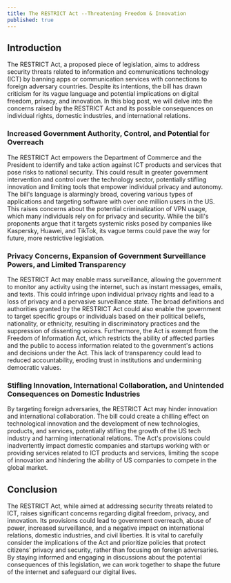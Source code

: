 ```yaml
---
title: The RESTRICT Act --Threatening Freedom & Innovation
published: true
---
```


## Introduction
The RESTRICT Act, a proposed piece of legislation, aims to address security threats related to information and communications technology (ICT) by banning apps or communication services with connections to foreign adversary countries. Despite its intentions, the bill has drawn criticism for its vague language and potential implications on digital freedom, privacy, and innovation. In this blog post, we will delve into the concerns raised by the RESTRICT Act and its possible consequences on individual rights, domestic industries, and international relations.

### Increased Government Authority, Control, and Potential for Overreach
The RESTRICT Act empowers the Department of Commerce and the President to identify and take action against ICT products and services that pose risks to national security. This could result in greater government intervention and control over the technology sector, potentially stifling innovation and limiting tools that empower individual privacy and autonomy. The bill's language is alarmingly broad, covering various types of applications and targeting software with over one million users in the US. This raises concerns about the potential criminalization of VPN usage, which many individuals rely on for privacy and security. While the bill's proponents argue that it targets systemic risks posed by companies like Kaspersky, Huawei, and TikTok, its vague terms could pave the way for future, more restrictive legislation.

### Privacy Concerns, Expansion of Government Surveillance Powers, and Limited Transparency
The RESTRICT Act may enable mass surveillance, allowing the government to monitor any activity using the internet, such as instant messages, emails, and texts. This could infringe upon individual privacy rights and lead to a loss of privacy and a pervasive surveillance state. The broad definitions and authorities granted by the RESTRICT Act could also enable the government to target specific groups or individuals based on their political beliefs, nationality, or ethnicity, resulting in discriminatory practices and the suppression of dissenting voices. Furthermore, the Act is exempt from the Freedom of Information Act, which restricts the ability of affected parties and the public to access information related to the government's actions and decisions under the Act. This lack of transparency could lead to reduced accountability, eroding trust in institutions and undermining democratic values.

### Stifling Innovation, International Collaboration, and Unintended Consequences on Domestic Industries
By targeting foreign adversaries, the RESTRICT Act may hinder innovation and international collaboration. The bill could create a chilling effect on technological innovation and the development of new technologies, products, and services, potentially stifling the growth of the US tech industry and harming international relations. The Act's provisions could inadvertently impact domestic companies and startups working with or providing services related to ICT products and services, limiting the scope of innovation and hindering the ability of US companies to compete in the global market.

## Conclusion
The RESTRICT Act, while aimed at addressing security threats related to ICT, raises significant concerns regarding digital freedom, privacy, and innovation. Its provisions could lead to government overreach, abuse of power, increased surveillance, and a negative impact on international relations, domestic industries, and civil liberties. It is vital to carefully consider the implications of the Act and prioritize policies that protect citizens' privacy and security, rather than focusing on foreign adversaries. By staying informed and engaging in discussions about the potential consequences of this legislation, we can work together to shape the future of the internet and safeguard our digital lives.
